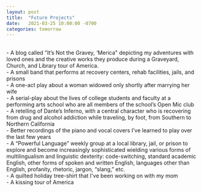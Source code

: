 ```yaml
---
layout: post
title:  "Future Projects"
date:   2021-03-25 10:00:00 -0700
categories: tomorrow
---
```

<br/>
- A blog called "It’s Not the Gravey, ‘Merica" depicting my adventures with loved ones and the creative works they produce during a Graveyard, Church, and Library tour of America.
<br/>
- A small band that performs at recovery centers, rehab facilities, jails, and prisons 
<br/>
- A one-act play about a woman widowed only shortly after marrying her wife
<br/>
- A serial-play about the lives of college students and faculty at a performing arts school who are all members of the school’s Open Mic club
<br/>
- A retelling of Dante’s Inferno, with a central character who is recovering from drug and alcohol addiction while traveling, by foot, from Southern to Northern California 
<br/>
- Better recordings of the piano and vocal covers I’ve learned to play over the last few years
<br/>
- A “Powerful Language” weekly group at a local library, jail, or prison to explore and become increasingly sophisticated wielding various forms of multilingualism and linguistic dexterity: code-switching, standard academic English, other forms of spoken and written English, languages other than English, profanity, rhetoric, jargon, “slang,” etc.
<br/>
- A quilted holiday tree-shirt that I've been working on with my mom
<br/>
- A kissing tour of America 
